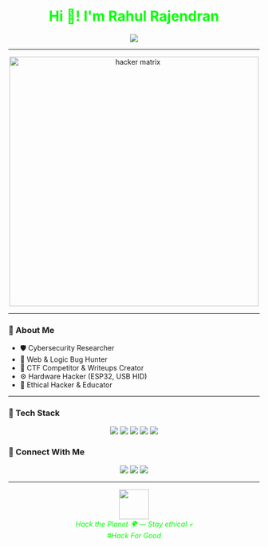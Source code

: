 <!-- README.md for Rahul Rajendran -->

<h1 align="center" style="color:#00FF00;">Hi 👋! I'm Rahul Rajendran</h1>

<p align="center">
  <img src="https://readme-typing-svg.demolab.com?font=Fira+Code&weight=500&size=22&pause=1000&color=00FF00&center=true&vCenter=true&repeat=true&width=500&lines=Cyber+Security+Researcher;Bug+Hunter+%F0%9F%90%9C+%7C+CTF+Player+%F0%9F%94%AB;Hardware+Hacker+%F0%9F%94%8C;Ethical+Hacker+%F0%9F%92%BB;Fear+Me+in+Your+Terminal..." />
</p>

---

<p align="center">
  <img src="https://media.giphy.com/media/IeRdg7zscr7ChX4V6M/giphy.gif" width="500" alt="hacker matrix"/>
</p>

---

### 🧠 About Me

- 🛡️ Cybersecurity Researcher
- 🐞 Web & Logic Bug Hunter
- 🧠 CTF Competitor & Writeups Creator
- ⚙️ Hardware Hacker (ESP32, USB HID)
- 🧪 Ethical Hacker & Educator

---

### 🧰 Tech Stack

<p align="center">
  <img src="https://img.shields.io/badge/Python-00ff00?style=for-the-badge&logo=python&logoColor=black" />
  <img src="https://img.shields.io/badge/Flask-00ff00?style=for-the-badge&logo=flask&logoColor=black" />
  <img src="https://img.shields.io/badge/Kali-00ff00?style=for-the-badge&logo=kalilinux&logoColor=black" />
  <img src="https://img.shields.io/badge/Burpsuite-00ff00?style=for-the-badge&logo=burpsuite&logoColor=black" />
  <img src="https://img.shields.io/badge/Arduino-00ff00?style=for-the-badge&logo=arduino&logoColor=black" />
</p>



### 🔗 Connect With Me

<p align="center">
  <a href="mailto:rahul@example.com"><img src="https://img.shields.io/badge/Email-00ff00?style=for-the-badge&logo=gmail&logoColor=black" /></a>
  <a href="https://instagram.com/rahulrajendran"><img src="https://img.shields.io/badge/Instagram-00ff00?style=for-the-badge&logo=instagram&logoColor=black" /></a>
  <a href="https://linkedin.com/in/rahulrajendran"><img src="https://img.shields.io/badge/LinkedIn-00ff00?style=for-the-badge&logo=linkedin&logoColor=black" /></a>
</p>

---

<p align="center">
  <img src="https://media.giphy.com/media/hvRJCLFzcasrR4ia7z/giphy.gif" width="60"/>
  <br>
  <i style="color:#00FF00;">Hack the Planet 🌍 — Stay ethical 💀</i>
<br>   <i style="color:#00FF00;">#Hack For Good</i>
</p>
